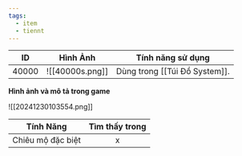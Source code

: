 ```yaml
---
tags:
  - item
  - tiennt
---
```


| ID    | Hình Ảnh        | Tính năng sử dụng             |
| ----- | --------------- | ----------------------------- |
| 40000 | ![[40000s.png]] | Dùng trong [[Túi Đồ System]]. |

**Hình ảnh và mô tả trong game**

![[20241230103554.png]]

| Tính Năng         | Tìm thấy trong |
| ----------------- | :------------: |
| Chiêu mộ đặc biệt |       x        |



